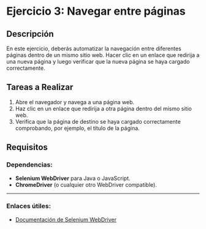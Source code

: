 # Ejercicio 3: Navegar entre páginas

## Descripción

En este ejercicio, deberás automatizar la navegación entre diferentes páginas dentro de un mismo sitio web. Hacer clic en un enlace que redirija a una nueva página y luego verificar que la nueva página se haya cargado correctamente.

## Tareas a Realizar

1. Abre el navegador y navega a una página web.
2. Haz clic en un enlace que redirija a otra página dentro del mismo sitio web.
3. Verifica que la página de destino se haya cargado correctamente comprobando, por ejemplo, el título de la página.

## Requisitos

### Dependencias:
- **Selenium WebDriver** para Java o JavaScript.
- **ChromeDriver** (o cualquier otro WebDriver compatible).

---

### Enlaces útiles:
- [Documentación de Selenium WebDriver](https://www.selenium.dev/documentation/)

